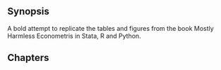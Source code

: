 ## Synopsis

A bold attempt to replicate the tables and figures from the book Mostly Harmless Econometris in Stata, R and Python.

## Chapters


